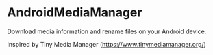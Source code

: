 # AndroidMediaManager
Download media information and rename files on your Android device.

Inspired by Tiny Media Manager (https://www.tinymediamanager.org/)
